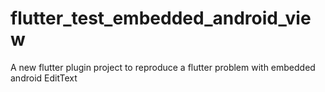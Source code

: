 # flutter_test_embedded_android_view

A new flutter plugin project to reproduce a flutter problem with embedded android EditText
